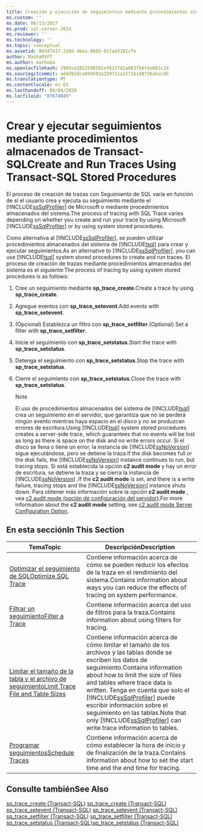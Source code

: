```yaml
---
title: Creación y ejecución de seguimientos mediante procedimientos almacenados de Transact-SQL | Microsoft Docs
ms.custom: ''
ms.date: 06/13/2017
ms.prod: sql-server-2014
ms.reviewer: ''
ms.technology: ''
ms.topic: conceptual
ms.assetid: 80347417-338d-4bea-8885-91fae5181cfe
author: MashaMSFT
ms.author: mathoma
ms.openlocfilehash: 2905ce2822598502ef6337d1a083fb6fde001c2d
ms.sourcegitcommit: ad4d92dce894592a259721a1571b1d8736abacdb
ms.translationtype: MT
ms.contentlocale: es-ES
ms.lasthandoff: 08/04/2020
ms.locfileid: "87674045"
---
```

# <a name="create-and-run-traces-using-transact-sql-stored-procedures"></a><span data-ttu-id="4660c-102">Crear y ejecutar seguimientos mediante procedimientos almacenados de Transact-SQL</span><span class="sxs-lookup"><span data-stu-id="4660c-102">Create and Run Traces Using Transact-SQL Stored Procedures</span></span>
  <span data-ttu-id="4660c-103">El proceso de creación de trazas con Seguimiento de SQL varía en función de si el usuario crea y ejecuta su seguimiento mediante el [!INCLUDE[ssSqlProfiler](../../includes/sssqlprofiler-md.md)] de Microsoft o mediante procedimientos almacenados del sistema.</span><span class="sxs-lookup"><span data-stu-id="4660c-103">The process of tracing with SQL Trace varies depending on whether you create and run your trace by using Microsoft [!INCLUDE[ssSqlProfiler](../../includes/sssqlprofiler-md.md)] or by using system stored procedures.</span></span>  
  
 <span data-ttu-id="4660c-104">Como alternativa al [!INCLUDE[ssSqlProfiler](../../includes/sssqlprofiler-md.md)], se pueden utilizar procedimientos almacenados del sistema de [!INCLUDE[tsql](../../includes/tsql-md.md)] para crear y ejecutar seguimientos.</span><span class="sxs-lookup"><span data-stu-id="4660c-104">As an alternative to [!INCLUDE[ssSqlProfiler](../../includes/sssqlprofiler-md.md)], you can use [!INCLUDE[tsql](../../includes/tsql-md.md)] system stored procedures to create and run traces.</span></span> <span data-ttu-id="4660c-105">El proceso de creación de trazas mediante procedimientos almacenados del sistema es el siguiente:</span><span class="sxs-lookup"><span data-stu-id="4660c-105">The process of tracing by using system stored procedures is as follows:</span></span>  
  
1.  <span data-ttu-id="4660c-106">Cree un seguimiento mediante **sp_trace_create**.</span><span class="sxs-lookup"><span data-stu-id="4660c-106">Create a trace by using **sp_trace_create**.</span></span>  
  
2.  <span data-ttu-id="4660c-107">Agregue eventos con **sp_trace_setevent**.</span><span class="sxs-lookup"><span data-stu-id="4660c-107">Add events with **sp_trace_setevent**.</span></span>  
  
3.  <span data-ttu-id="4660c-108">(Opcional) Establezca un filtro con **sp_trace_setfilter**.</span><span class="sxs-lookup"><span data-stu-id="4660c-108">(Optional) Set a filter with **sp_trace_setfilter**.</span></span>  
  
4.  <span data-ttu-id="4660c-109">Inicie el seguimiento con **sp_trace_setstatus**.</span><span class="sxs-lookup"><span data-stu-id="4660c-109">Start the trace with **sp_trace_setstatus**.</span></span>  
  
5.  <span data-ttu-id="4660c-110">Detenga el seguimiento con **sp_trace_setstatus**.</span><span class="sxs-lookup"><span data-stu-id="4660c-110">Stop the trace with **sp_trace_setstatus**.</span></span>  
  
6.  <span data-ttu-id="4660c-111">Cierre el seguimiento con **sp_trace_setstatus**.</span><span class="sxs-lookup"><span data-stu-id="4660c-111">Close the trace with **sp_trace_setstatus**.</span></span>  
  
    > [!NOTE]  
    >  <span data-ttu-id="4660c-112">El uso de procedimientos almacenados del sistema de [!INCLUDE[tsql](../../includes/tsql-md.md)] crea un seguimiento en el servidor, que garantiza que no se perderá ningún evento mientras haya espacio en el disco y no se produzcan errores de escritura.</span><span class="sxs-lookup"><span data-stu-id="4660c-112">Using [!INCLUDE[tsql](../../includes/tsql-md.md)] system stored procedures creates a server-side trace, which guarantees that no events will be lost as long as there is space on the disk and no write errors occur.</span></span> <span data-ttu-id="4660c-113">Si el disco se llena o tiene un error, la instancia de [!INCLUDE[ssNoVersion](../../includes/ssnoversion-md.md)] sigue ejecutándose, pero se detiene la traza.</span><span class="sxs-lookup"><span data-stu-id="4660c-113">If the disk becomes full or the disk fails, the [!INCLUDE[ssNoVersion](../../includes/ssnoversion-md.md)] instance continues to run, but tracing stops.</span></span> <span data-ttu-id="4660c-114">Si está establecida la opción **c2 audit mode** y hay un error de escritura, se detiene la traza y se cierra la instancia de [!INCLUDE[ssNoVersion](../../includes/ssnoversion-md.md)] .</span><span class="sxs-lookup"><span data-stu-id="4660c-114">If the **c2 audit mode** is set, and there is a write failure, tracing stops and the [!INCLUDE[ssNoVersion](../../includes/ssnoversion-md.md)] instance shuts down.</span></span> <span data-ttu-id="4660c-115">Para obtener más información sobre la opción **c2 audit mode** , vea [c2 audit mode (opción de configuración del servidor)](../../database-engine/configure-windows/c2-audit-mode-server-configuration-option.md).</span><span class="sxs-lookup"><span data-stu-id="4660c-115">For more information about the **c2 audit mode** setting, see [c2 audit mode Server Configuration Option](../../database-engine/configure-windows/c2-audit-mode-server-configuration-option.md).</span></span>  
  
## <a name="in-this-section"></a><span data-ttu-id="4660c-116">En esta sección</span><span class="sxs-lookup"><span data-stu-id="4660c-116">In This Section</span></span>  
  
|<span data-ttu-id="4660c-117">Tema</span><span class="sxs-lookup"><span data-stu-id="4660c-117">Topic</span></span>|<span data-ttu-id="4660c-118">Descripción</span><span class="sxs-lookup"><span data-stu-id="4660c-118">Description</span></span>|  
|-----------|-----------------|  
|[<span data-ttu-id="4660c-119">Optimizar el seguimiento de SQL</span><span class="sxs-lookup"><span data-stu-id="4660c-119">Optimize SQL Trace</span></span>](sql-trace.md)|<span data-ttu-id="4660c-120">Contiene información acerca de cómo se pueden reducir los efectos de la traza en el rendimiento del sistema.</span><span class="sxs-lookup"><span data-stu-id="4660c-120">Contains information about ways you can reduce the effects of tracing on system performance.</span></span>|  
|[<span data-ttu-id="4660c-121">Filtrar un seguimiento</span><span class="sxs-lookup"><span data-stu-id="4660c-121">Filter a Trace</span></span>](filter-a-trace.md)|<span data-ttu-id="4660c-122">Contiene información acerca del uso de filtros para la traza.</span><span class="sxs-lookup"><span data-stu-id="4660c-122">Contains information about using filters for tracing.</span></span>|  
|[<span data-ttu-id="4660c-123">Limitar el tamaño de la tabla y el archivo de seguimiento</span><span class="sxs-lookup"><span data-stu-id="4660c-123">Limit Trace File and Table Sizes</span></span>](limit-trace-file-and-table-sizes.md)|<span data-ttu-id="4660c-124">Contiene información acerca de cómo limitar el tamaño de los archivos y las tablas donde se escriben los datos de seguimiento.</span><span class="sxs-lookup"><span data-stu-id="4660c-124">Contains information about how to limit the size of files and tables where trace data is written.</span></span> <span data-ttu-id="4660c-125">Tenga en cuenta que solo el [!INCLUDE[ssSqlProfiler](../../includes/sssqlprofiler-md.md)] puede escribir información sobre el seguimiento en las tablas.</span><span class="sxs-lookup"><span data-stu-id="4660c-125">Note that only [!INCLUDE[ssSqlProfiler](../../includes/sssqlprofiler-md.md)] can write trace information to tables.</span></span>|  
|[<span data-ttu-id="4660c-126">Programar seguimientos</span><span class="sxs-lookup"><span data-stu-id="4660c-126">Schedule Traces</span></span>](schedule-traces.md)|<span data-ttu-id="4660c-127">Contiene información acerca de cómo establecer la hora de inicio y de finalización de la traza.</span><span class="sxs-lookup"><span data-stu-id="4660c-127">Contains information about how to set the start time and the end time for tracing.</span></span>|  
  
## <a name="see-also"></a><span data-ttu-id="4660c-128">Consulte también</span><span class="sxs-lookup"><span data-stu-id="4660c-128">See Also</span></span>  
 <span data-ttu-id="4660c-129">[sp_trace_create &#40;Transact-SQL&#41;](/sql/relational-databases/system-stored-procedures/sp-trace-create-transact-sql) </span><span class="sxs-lookup"><span data-stu-id="4660c-129">[sp_trace_create &#40;Transact-SQL&#41;](/sql/relational-databases/system-stored-procedures/sp-trace-create-transact-sql) </span></span>  
 <span data-ttu-id="4660c-130">[sp_trace_setevent &#40;Transact-SQL&#41;](/sql/relational-databases/system-stored-procedures/sp-trace-setevent-transact-sql) </span><span class="sxs-lookup"><span data-stu-id="4660c-130">[sp_trace_setevent &#40;Transact-SQL&#41;](/sql/relational-databases/system-stored-procedures/sp-trace-setevent-transact-sql) </span></span>  
 <span data-ttu-id="4660c-131">[sp_trace_setfilter &#40;Transact-SQL&#41;](/sql/relational-databases/system-stored-procedures/sp-trace-setfilter-transact-sql) </span><span class="sxs-lookup"><span data-stu-id="4660c-131">[sp_trace_setfilter &#40;Transact-SQL&#41;](/sql/relational-databases/system-stored-procedures/sp-trace-setfilter-transact-sql) </span></span>  
 [<span data-ttu-id="4660c-132">sp_trace_setstatus &#40;Transact-SQL&#41;</span><span class="sxs-lookup"><span data-stu-id="4660c-132">sp_trace_setstatus &#40;Transact-SQL&#41;</span></span>](/sql/relational-databases/system-stored-procedures/sp-trace-setstatus-transact-sql)  
  
  

